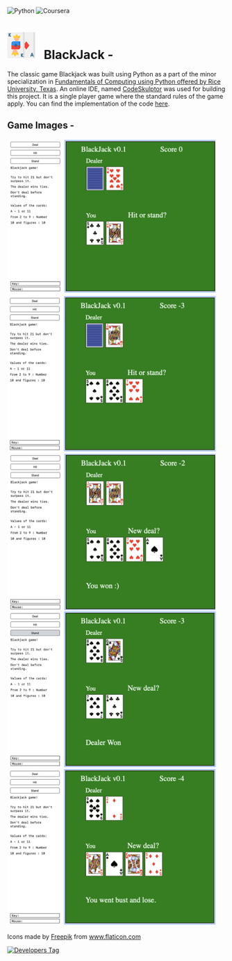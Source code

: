![Python](https://img.shields.io/badge/python-3670A0?style=for-the-badge&logo=python&logoColor=ffdd54)
![Coursera](https://img.shields.io/badge/Coursera-%230056D2.svg?style=for-the-badge&logo=Coursera&logoColor=white)


# <img width="64" height="64" src="./.extra/blackjack.png"> &nbsp; BlackJack -

The classic game Blackjack was built using Python as a part of the minor specialization in [Fundamentals of Computing using Python offered by Rice University, Texas](https://www.coursera.org/specializations/computer-fundamentals). An online IDE, named [CodeSkulptor](https://py2.codeskulptor.org/) was used for building this project. It is a single player game where the standard rules of the game apply. You can find the implementation of the code [here](http://www.codeskulptor.org/#user47_fH8KLWZeWugfabk.py).

## Game Images -

<img width="480" height="360" src="./.extra/img_1.png"> &nbsp;
<img width="480" height="360" src="./.extra/img_2.png"> &nbsp;
<img width="480" height="360" src="./.extra/img_3.png"> &nbsp;
<img width="480" height="360" src="./.extra/img_4.png"> &nbsp;
<img width="480" height="360" src="./.extra/img_5.png">

<div>Icons made by <a href="https://www.freepik.com" title="Freepik">Freepik</a> from <a href="https://www.flaticon.com/" title="Flaticon">www.flaticon.com</a></div>

[![Developers Tag](https://img.shields.io/badge/Developer-anuragagarwal97-black.svg)](https://github.com/anuragagarwal97)
